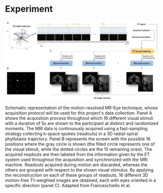 # Experiment

![alt text](fig.jpg)

Schematic representation of the motion-resolved MR-Eye technique, whose acquisition protocol
will be used for this project's data collection. Panel A shows the acquisition process throughout which 16
different visual stimuli with a duration of 5s are shown to the participant at distinct and randomized moments.
The MRI data is continuously acquired using a fast-sampling strategy collecting k-space spokes (readouts) in
a 3D radial-spiral phyllotaxis trajectory. Panel B represents the screen with the possible 16 positions where
the gray circle is shown (the filled circle represents one of the visual stimuli, while the dotted circles are the 15
remaining ones). The acquired readouts are then labeled from the information given by the ET system used
throughout the acquisition and synchronized with the MRI machine. Readouts acquired during motion are
discarded, whereas the others are grouped with respect to the shown visual stimulus. By applying the
reconstruction on each of these groups of readouts, 16 different 3D motion-free T1-weighted images are
obtained, each with eyes oriented in a specific direction (panel C). Adapted from Franceschiello et al.
